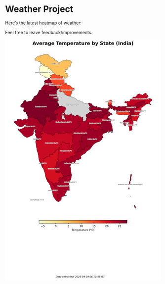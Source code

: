 # Weather Project

Here’s the latest heatmap of weather:

Feel free to leave feedback/improvements.

![India Heatmap](docs/assets/india_heatmap.png?v=D9D592)
